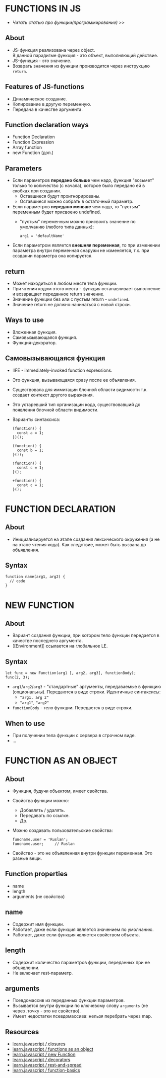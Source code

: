 # FUNCTIONS IN JS
- _Читать статью про функции(программирование) >>_
## About
- JS-функция реализована через object.  
В данной парадигме функция - это объект, выполняющий действие.
- JS-функция - это значение.
- Возврать значения из функции производится через инструкцию `return`.

## Features of JS-functions
- Динамическое создание.
- Копирование в другую переменную.
- Передача в качестве аргумента.

## Function declaration ways
- Function Declaration
- Function Expression
- Array function
- new Function (доп.)

## Parameters
- Если параметров __передано больше__ чем надо, функция "возьмет" только то количество (с начала), которое было передано ей в скобках при создании.
  - Оставшиеся будут проигнорированы.
  - Оставшиеся можно собрать в остаточный параметр.
- Если параметров __передано меньше__ чем надо, то "пустым" переменным будет присвоено undefined.
  - "пустым" переменным можно присвоить значение по умолчанию (любого типа данных):

    ```
    arg1 = 'defaultName'
    ```
- Если параметром является __внешняя переменная__, то при изменении параметра внутри переменная снаружи не изменяется, т.к. при создании параметра она копируется.

## return
- Может находиться в любом месте тела функции.
- При чтении кодом этого места - функция останавливает выполнение и возвращает переданное return значение.
- Значение функции без или с пустым return - `undefined`.
- Значение return не должно начинаться с новой строки.

## Ways to use
- Вложенная функция.
- Самовызывающаяся функция.
- Функция-декоратор.

## Самовызывающаяся функция
- IIFE - immediately-invoked function expressions.
- Это функция, вызывающаяся сразу после ее объявления.
- Существовала для иммитации блочной области видимости т.к. создает контекст другого выражения.
- Это устаревший тип организации кода, существовавший до появления блочной области видимости.
- Варианты синтаксиса:  

  ```
  (function() {
    const a = 1;
  })();

  (function() {
    const b = 1;
  }());

  !function() {
    const c = 1;
  }();

  +function() {
    const c = 1;
  }();
  ```






# FUNCTION DECLARATION

## About
- Инициализируется на этапе создания лексического окружения (а не на этапе чтения кода). Как следствие, может быть вызвана до объявления.

## Syntax
```
function name(arg1, arg2) {
  // code
}
```






# NEW FUNCTION

## About
- Вариант создания функции, при котором тело функции передается в качестве последнего аргумента.
- [[Environment]] ссылается на глобальное LE.
## Syntax
```
let func = new Function(arg1 [, arg2, arg3], functionBody);
func(2, 3);
```
- `arg1`/`arg2`/`arg3`  - "стандартные" аргументы, передаваемые в функцию (опциональны). Передаются в виде строки. Идентичные синтаксисы:
  - `"arg1, arg 2"`
  - `"arg1"`, `"arg2"`
- `functionBody` - тело функции. Передается в виде строки.

## When to use
- При получении тела функции с сервера в строчном виде.
- ...






# FUNCTION AS AN OBJECT

## About
- Функция, будучи объектом, имеет свойства.
- Свойства функции можно:
  - Добавлять / удалять.
  - Передавать по ссылке.
  - Др.
- Можно создавать пользовательские свойства:

  ```
  funcname.user = 'Ruslan';
  funcname.user;     // Ruslan
  ```
- Свойство - это не объявленная внутри функции переменная. Это разные вещи.

## Function properties
- name
- length
- arguments (не свойство)
## name
- Содержит имя функции.
- Работает, даже если функция является значением по умолчанию.
- Работает, даже если функция является свойством объекта.

## length
- Содержит количество параметров функции, переданных при ее объявлении.
- Не включает rest-параметр.

## arguments
- Псевдомассив из переданных функции параметров.
- Вызывается внутри функции по ключевому слову `arguments` (не через .точку - это не свойство).
- Имеет недостатки псевдомассива: нельзя перебрать через map.

## Resources
- [learn.javascript / closures](https://learn.javascript.ru/closure)
- [learn.javascript / functions as an object](https://learn.javascript.ru/function-object)
- [learn.javascript / new Function](https://learn.javascript.ru/new-function)
- [learn.javascript / decorators](https://learn.javascript.ru/call-apply-decorators)
- [learn.javascript / rest-and-spread](https://learn.javascript.ru/rest-parameters-spread-operator)
- [learn.javascript / function-basics](https://learn.javascript.ru/function-basics)